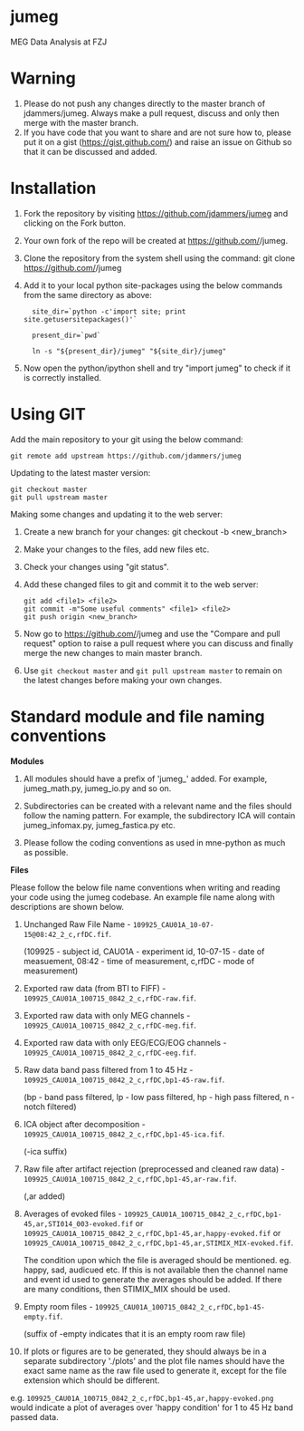 jumeg
=====

MEG Data Analysis at FZJ

Warning
=======

1. Please do not push any changes directly to the master branch of jdammers/jumeg. Always make a pull request, discuss and only then merge with the master branch.
2. If you have code that you want to share and are not sure how to, please put it on a gist (https://gist.github.com/) and raise an issue on Github so that it can be discussed and added.

Installation
============

1. Fork the repository by visiting https://github.com/jdammers/jumeg and clicking on the Fork button. 
2. Your own fork of the repo will be created at https://github.com/<yourname>/jumeg.
3. Clone the repository from the system shell using the command:
   git clone https://github.com/<yourname>/jumeg
4. Add it to your local python site-packages using the below commands from the same directory as above:

   ```   site_dir=`python -c'import site; print site.getusersitepackages()'` ```

   ```   present_dir=`pwd` ```
   
   ```   ln -s "${present_dir}/jumeg" "${site_dir}/jumeg"   ```
   
5. Now open the python/ipython shell and try "import jumeg" to check if it is correctly installed. 
   

Using GIT
=========

Add the main repository to your git using the below command:
   ```
   git remote add upstream https://github.com/jdammers/jumeg
   ```
Updating to the latest master version:
   ```
   git checkout master
   git pull upstream master
   ```
Making some changes and updating it to the web server: 

1. Create a new branch for your changes:
   git checkout -b <new_branch>

2. Make your changes to the files, add new files etc. 

3. Check your changes using "git status". 

4. Add these changed files to git and commit it to the web server:
   ```
   git add <file1> <file2>
   git commit -m"Some useful comments" <file1> <file2>
   git push origin <new_branch>
   ```
5. Now go to https://github.com/<yourname>/jumeg and use the "Compare and pull request" option to raise a pull request where you can discuss and finally merge the new changes to main master branch. 

6. Use ```git checkout master``` and ```git pull upstream master``` to remain on the latest changes before making your own changes. 

Standard module and file naming conventions
===========================================

**Modules**

1. All modules should have a prefix of 'jumeg_' added. For example, jumeg_math.py, jumeg_io.py and so on. 

2. Subdirectories can be created with a relevant name and the files should follow the naming pattern. For example, the subdirectory ICA will contain jumeg_infomax.py, jumeg_fastica.py etc.

3. Please follow the coding conventions as used in mne-python as much as possible.

**Files**

Please follow the below file name conventions when writing and reading your code using the jumeg codebase. An example file name along with descriptions are shown below. 

1. Unchanged Raw File Name - ```109925_CAU01A_10-07-15@08:42_2_c,rfDC.fif```.
   
   (109925 - subject id, CAU01A - experiment id, 10-07-15 - date of measuement, 08:42 - time of measurement, c,rfDC - mode of measurement)

2. Exported raw data (from BTI to FIFF) - ```109925_CAU01A_100715_0842_2_c,rfDC-raw.fif```.

3. Exported raw data with only MEG channels - ```109925_CAU01A_100715_0842_2_c,rfDC-meg.fif```.

4. Exported raw data with only EEG/ECG/EOG channels - ```109925_CAU01A_100715_0842_2_c,rfDC-eeg.fif```.

5. Raw data band pass filtered from 1 to 45 Hz - ```109925_CAU01A_100715_0842_2_c,rfDC,bp1-45-raw.fif```.
   
   (bp - band pass filtered, lp - low pass filtered, hp - high pass filtered, n - notch filtered)

6. ICA object after decomposition - ```109925_CAU01A_100715_0842_2_c,rfDC,bp1-45-ica.fif```.
   
   (-ica suffix)

7. Raw file after artifact rejection (preprocessed and cleaned raw data) - ```109925_CAU01A_100715_0842_2_c,rfDC,bp1-45,ar-raw.fif```.
   
   (,ar added)

8. Averages of evoked files - ```109925_CAU01A_100715_0842_2_c,rfDC,bp1-45,ar,STI014_003-evoked.fif``` or
                              ```109925_CAU01A_100715_0842_2_c,rfDC,bp1-45,ar,happy-evoked.fif``` or
                              ```109925_CAU01A_100715_0842_2_c,rfDC,bp1-45,ar,STIMIX_MIX-evoked.fif```.
   
   The condition upon which the file is averaged should be mentioned. eg. happy, sad, audicued etc. If this is not available then the channel name and event id used to generate the averages should be added. If there are many conditions, then STIMIX_MIX should be used. 

9. Empty room files - ```109925_CAU01A_100715_0842_2_c,rfDC,bp1-45-empty.fif```.
   
   (suffix of -empty indicates that it is an empty room raw file)

10. If plots or figures are to be generated, they should always be in a separate subdirectory './plots' and the plot file names should have the exact same name as the raw file used to generate it, except for the file extension which should be different. 
      
   e.g. ```109925_CAU01A_100715_0842_2_c,rfDC,bp1-45,ar,happy-evoked.png``` would indicate a plot of averages over 'happy condition' for 1 to 45 Hz band passed data. 

